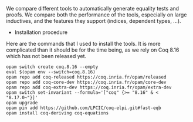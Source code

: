 We compare different tools to automatically generate equality tests and proofs.
We compare both the performance of the tools, especially on large inductives,
and the features they support (indices, dependent types, ...).

* Installation procedure

Here are the commands that I used to install the tools. It is more complicated
than it should be for the time being, as we rely on Coq 8.16 which has not been
released yet.

```
opam switch create coq.8.16 --empty
eval $(opam env --switch=coq.8.16)
opam repo add coq-released https://coq.inria.fr/opam/released
opam repo add coq-core-dev https://coq.inria.fr/opam/core-dev
opam repo add coq-extra-dev https://coq.inria.fr/opam/extra-dev
opam switch set-invariant --formula='["coq" {>= "8.16" & < "8.17.0~"}]'
opam upgrade
opam pin add https://github.com/LPCIC/coq-elpi.git#fast-eqb
opam install coq-deriving coq-equations
```
